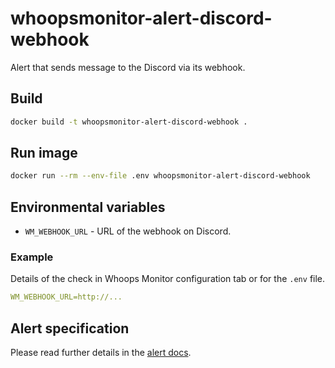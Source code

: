 # whoopsmonitor-alert-discord-webhook
Alert that sends message to the Discord via its webhook.

## Build
```sh
docker build -t whoopsmonitor-alert-discord-webhook .
```

## Run image
```bash
docker run --rm --env-file .env whoopsmonitor-alert-discord-webhook
```

## Environmental variables
- `WM_WEBHOOK_URL` - URL of the webhook on Discord.

### Example
Details of the check in Whoops Monitor configuration tab or for the `.env` file.

```yaml
WM_WEBHOOK_URL=http://...
```

## Alert specification
Please read further details in the [alert docs](https://github.com/whoopsmonitor/whoopsmonitor/blob/master/docs/custom-alert.md).
